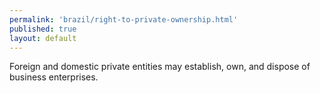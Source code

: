 ```yaml
--- 
permalink: 'brazil/right-to-private-ownership.html' 
published: true 
layout: default
---
```

Foreign and domestic private entities may establish, own, and dispose of business enterprises. 
